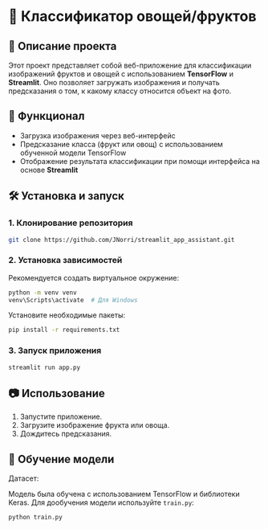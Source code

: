 # 🍏 Классификатор овощей/фруктов

## 📌 Описание проекта
Этот проект представляет собой веб-приложение для классификации изображений фруктов и овощей с использованием **TensorFlow** и **Streamlit**. Оно позволяет загружать изображения и получать предсказания о том, к какому классу относится объект на фото.

## 🚀 Функционал
- Загрузка изображения через веб-интерфейс
- Предсказание класса (фрукт или овощ) с использованием обученной модели TensorFlow
- Отображение результата классификации при помощи интерфейса на основе **Streamlit**

## 🛠️ Установка и запуск
### 1. Клонирование репозитория
```bash
git clone https://github.com/JNorri/streamlit_app_assistant.git 
```

### 2. Установка зависимостей
Рекомендуется создать виртуальное окружение:
```bash
python -m venv venv
venv\Scripts\activate  # Для Windows
```

Установите необходимые пакеты:
```bash
pip install -r requirements.txt
```

### 3. Запуск приложения
```bash
streamlit run app.py
```

## 📷 Использование
1. Запустите приложение.
2. Загрузите изображение фрукта или овоща.
3. Дождитесь предсказания.

## 🧠 Обучение модели
Датасет: 

Модель была обучена с использованием TensorFlow и библиотеки Keras. Для дообучения модели используйте `train.py`:
```bash
python train.py
```

